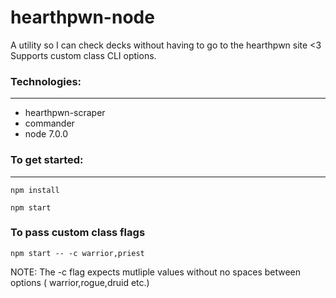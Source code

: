 # hearthpwn-node
A utility so I can check decks without having to go to the hearthpwn site <3 Supports custom class CLI options.

### Technologies:
---
* hearthpwn-scraper
* commander
* node 7.0.0

### To get started:
---

```
npm install
```


```
npm start
```

### To pass custom class flags

```
npm start -- -c warrior,priest
```
NOTE: The -c flag expects mutliple values without no spaces between options ( warrior,rogue,druid etc.)